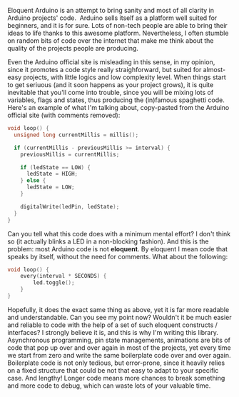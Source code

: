 Eloquent Arduino is an attempt to bring sanity and most of all clarity in Arduino projects' code. 
Arduino sells itself as a platform well suited for beginners, and it is for sure.
Lots of non-tech people are able to bring their ideas to life thanks to this awesome platform. 
Nevertheless, I often stumble on random bits of code over the internet that make me think about the 
quality of the projects people are producing.

Even the Arduino official site is misleading in this sense, in my opinion, since it promotes a code style 
really straighforward, but suited for almost-easy projects, with little logics and low complexity level. 
When things start to get seriuous (and it soon happens as your project grows),
 it is quite inevitable that you'll come into trouble, since you will be mixing lots of variables, 
 flags and states, thus producing the (in)famous spaghetti code.
Here's an example of what I'm talking about, copy-pasted from the Arduino official site (with comments removed):

```cpp
void loop() {
  unsigned long currentMillis = millis();

  if (currentMillis - previousMillis >= interval) {
    previousMillis = currentMillis;

    if (ledState == LOW) {
      ledState = HIGH;
    } else {
      ledState = LOW;
    }

    digitalWrite(ledPin, ledState);
  }
}
```

Can you tell what this code does with a minimum mental effort? I don't think so 
(it actually blinks a LED in a non-blocking fashion). And this is the problem: most Arduino code is not **eloquent**.
By eloquent I mean code that speaks by itself, without the need for comments. What about the following:

```cpp
void loop() {
    every(interval * SECONDS) {
        led.toggle();
    }
}
```

Hopefully, it does the exact same thing as above, yet it is far more readable and understandable.
Can you see my point now? Wouldn't it be much easier and reliable to code with the help of a 
set of such eloquent constructs / interfaces? I strongly believe it is, and this is why I'm writing this library. 
Asynchronous programming, pin state managements, animations are bits of code that pop up over and over again 
in most of the projects, yet every time we start from zero and write the same boilerplate code over and over again.
 Boilerplate code is not only tedious, but error-prone, since it heavily relies on a fixed structure that 
 could be not that easy to adapt to your specific case. And lengthy! Longer code means more chances to break 
 something and more code to debug, which can waste lots of your valuable time.